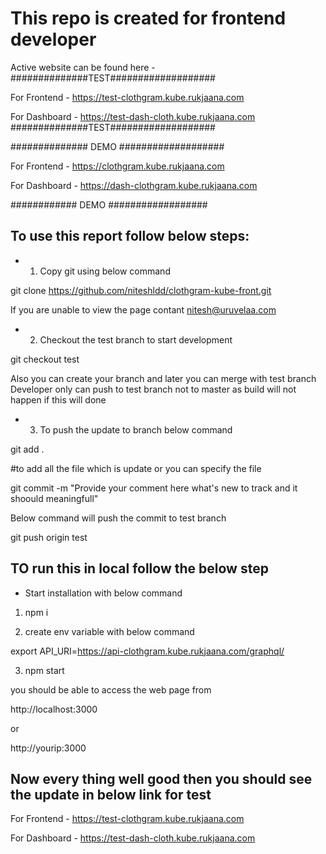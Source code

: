# This repo is created for frontend developer 

Active website can be found here - 
##############TEST###################

For Frontend - https://test-clothgram.kube.rukjaana.com

For Dashboard - https://test-dash-cloth.kube.rukjaana.com
##############TEST###################

############## DEMO ###################

For Frontend - https://clothgram.kube.rukjaana.com

For Dashboard - https://dash-clothgram.kube.rukjaana.com

############ DEMO ##################
## To use this report follow below steps:

- 1) Copy git using below command 

git clone https://github.com/niteshldd/clothgram-kube-front.git

If you are unable to view the page contant nitesh@uruvelaa.com 

- 2) Checkout the test branch to start development 

git checkout test 

Also you can create your branch and later you can merge with test branch 
Developer only can push to test branch not to master as build will not happen if this will done 

- 3) To push the update to branch below command 

git add . 

#to add all the file which is update or you can specify the file 

git commit -m "Provide your comment here what's new to track and it shoould meaningfull"

Below command will push the commit to test branch

git push origin test 

## TO run this in local follow the below step 

- Start installation with below command 

1) npm i 

2) create env variable with below command 

export API_URI=https://api-clothgram.kube.rukjaana.com/graphql/

3) npm start 

you should be able to access the web page from 

http://localhost:3000

or 

http://yourip:3000

## Now every thing well good then you should see the update in below link for test 

For Frontend - https://test-clothgram.kube.rukjaana.com

For Dashboard - https://test-dash-cloth.kube.rukjaana.com
